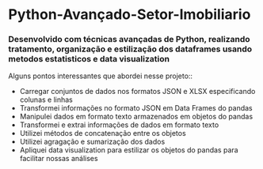 # Python-Avançado-Setor-Imobiliario

### Desenvolvido com técnicas avançadas de Python, realizando tratamento, organização e estilização dos dataframes usando metodos estatisticos e data visualization

Alguns pontos interessantes que abordei nesse projeto::

- Carregar conjuntos de dados nos formatos JSON e XLSX especificando colunas e linhas
- Transformei informações no formato JSON em Data Frames do pandas
- Manipulei dados em formato texto armazenados em objetos do pandas
- Transformei e extrai informações de dados em formato texto
- Utilizei métodos de concatenação entre os objetos 
- Utilizei agragação e sumarização dos dados 
- Apliquei data visualization para estilizar os objetos do pandas para facilitar nossas análises
